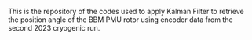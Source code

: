 This is the repository of the codes used to apply Kalman Filter to retrieve the position angle of the BBM PMU rotor using encoder data from the second 2023 cryogenic run.
